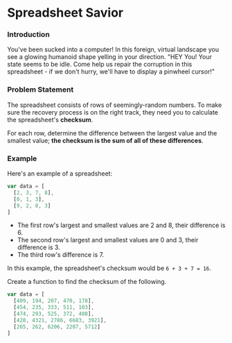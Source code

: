 # Spreadsheet Savior

### Introduction
You've been sucked into a computer! In this foreign, virtual
landscape you see a glowing humanoid shape yelling in your
direction. "HEY You! Your state seems to be idle. Come help us
repair the corruption in this spreadsheet - if we don't hurry,
we'll have to display a pinwheel cursor!"

### Problem Statement
The spreadsheet consists of rows of seemingly-random numbers. To make sure the recovery process is on the right track, they need you to calculate the spreadsheet's **checksum**.

For each row, determine the difference between the largest value and the smallest
value; **the checksum is the sum of all of these differences**.

### Example
Here's an example of a spreadsheet:

```js
var data = [
  [2, 3, 7, 8],
  [0, 1, 3],
  [9, 2, 8, 3]
]
```

* The first row's largest and smallest values are 2 and 8, their difference is 6.
* The second row's largest and smallest values are 0 and 3, their difference is 3.
* The third row's difference is 7.

In this example, the spreadsheet's checksum would be `6 + 3 + 7 = 16`.

Create a function to find the checksum of the following.

```js
var data = [
  [409, 194, 207, 470, 178],
  [454, 235, 333, 511, 103],
  [474, 293, 525, 372, 408],
  [428, 4321, 2786, 6683, 3921],
  [265, 262, 6206, 2207, 5712]
]
```
